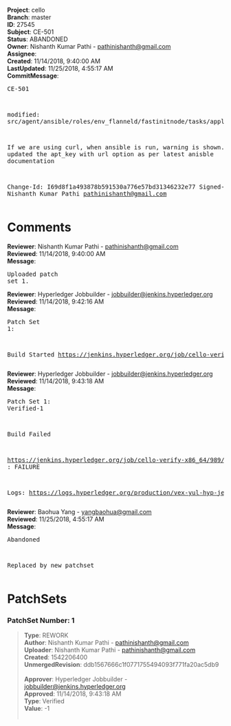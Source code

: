 <strong>Project</strong>: cello<br><strong>Branch</strong>: master<br><strong>ID</strong>: 27545<br><strong>Subject</strong>: CE-501<br><strong>Status</strong>: ABANDONED<br><strong>Owner</strong>: Nishanth Kumar Pathi - pathinishanth@gmail.com<br><strong>Assignee</strong>:<br><strong>Created</strong>: 11/14/2018, 9:40:00 AM<br><strong>LastUpdated</strong>: 11/25/2018, 4:55:17 AM<br><strong>CommitMessage</strong>:<br><pre>CE-501

modified:   src/agent/ansible/roles/env_flanneld/fastinitnode/tasks/apply.yml

If we are using curl, when ansible is run, warning is shown.
so updated the apt_key with url option as per latest anisble documentation

Change-Id: I69d8f1a493878b591530a776e57bd31346232e77
Signed-off-by: Nishanth Kumar Pathi <pathinishanth@gmail.com>
</pre><h1>Comments</h1><strong>Reviewer</strong>: Nishanth Kumar Pathi - pathinishanth@gmail.com<br><strong>Reviewed</strong>: 11/14/2018, 9:40:00 AM<br><strong>Message</strong>: <pre>Uploaded patch set 1.</pre><strong>Reviewer</strong>: Hyperledger Jobbuilder - jobbuilder@jenkins.hyperledger.org<br><strong>Reviewed</strong>: 11/14/2018, 9:42:16 AM<br><strong>Message</strong>: <pre>Patch Set 1:

Build Started https://jenkins.hyperledger.org/job/cello-verify-x86_64/989/</pre><strong>Reviewer</strong>: Hyperledger Jobbuilder - jobbuilder@jenkins.hyperledger.org<br><strong>Reviewed</strong>: 11/14/2018, 9:43:18 AM<br><strong>Message</strong>: <pre>Patch Set 1: Verified-1

Build Failed 

https://jenkins.hyperledger.org/job/cello-verify-x86_64/989/ : FAILURE

Logs: https://logs.hyperledger.org/production/vex-yul-hyp-jenkins-3/cello-verify-x86_64/989</pre><strong>Reviewer</strong>: Baohua Yang - yangbaohua@gmail.com<br><strong>Reviewed</strong>: 11/25/2018, 4:55:17 AM<br><strong>Message</strong>: <pre>Abandoned

Replaced by new patchset</pre><h1>PatchSets</h1><h3>PatchSet Number: 1</h3><blockquote><strong>Type</strong>: REWORK<br><strong>Author</strong>: Nishanth Kumar Pathi - pathinishanth@gmail.com<br><strong>Uploader</strong>: Nishanth Kumar Pathi - pathinishanth@gmail.com<br><strong>Created</strong>: 1542206400<br><strong>UnmergedRevision</strong>: ddb1567666c1f0771755494093f771fa20ac5db9<br><br><strong>Approver</strong>: Hyperledger Jobbuilder - jobbuilder@jenkins.hyperledger.org<br><strong>Approved</strong>: 11/14/2018, 9:43:18 AM<br><strong>Type</strong>: Verified<br><strong>Value</strong>: -1<br><br></blockquote>